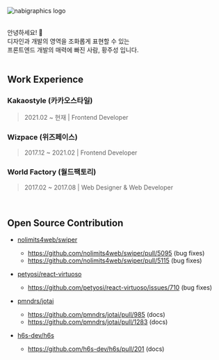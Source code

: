 ![nabigraphics logo](https://user-images.githubusercontent.com/16166356/188734205-8133fef8-9292-40c9-8d2a-b15df4e6a9bc.png)

<br/>

<div>
안녕하세요! 👋<br/>
디자인과 개발의 영역을 조화롭게 표현할 수 있는<br/>
프론트엔드 개발의 매력에 빠진 사람, 황주성 입니다.
</div>

<br/>

## Work Experience

### Kakaostyle (카카오스타일)

> 2021.02 ~ 현재 | Frontend Developer

### Wizpace (위즈페이스)

> 2017.12 ~ 2021.02 | Frontend Developer

### World Factory (월드팩토리)

> 2017.02 ~ 2017.08 | Web Designer & Web Developer

<br/>

## Open Source Contribution

- [nolimits4web/swiper](https://github.com/nolimits4web/swiper)
	- https://github.com/nolimits4web/swiper/pull/5095 (bug fixes)
	- https://github.com/nolimits4web/swiper/pull/5115 (bug fixes)

- [petyosi/react-virtuoso](https://github.com/petyosi/react-virtuoso)
	- https://github.com/petyosi/react-virtuoso/issues/710 (bug fixes)

- [pmndrs/jotai](https://github.com/pmndrs/jotai)
	- https://github.com/pmndrs/jotai/pull/985 (docs)
	- https://github.com/pmndrs/jotai/pull/1283 (docs)

- [h6s-dev/h6s](https://github.com/h6s-dev/h6s)
	- https://github.com/h6s-dev/h6s/pull/201 (docs)
